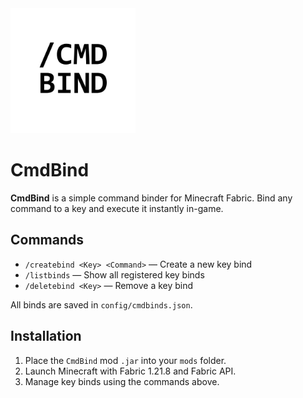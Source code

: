 <img src="https://github.com/MrDJAVELIN/cmdbind/blob/main/src/main/resources/assets/cmdbind/icon.png" width="200px" height="auto">

# CmdBind

**CmdBind** is a simple command binder for Minecraft Fabric. Bind any command to a key and execute it instantly in-game.

## Commands
- `/createbind <Key> <Command>` — Create a new key bind  
- `/listbinds` — Show all registered key binds  
- `/deletebind <Key>` — Remove a key bind  

All binds are saved in `config/cmdbinds.json`.

## Installation
1. Place the `CmdBind` mod `.jar` into your `mods` folder.  
2. Launch Minecraft with Fabric 1.21.8 and Fabric API.  
3. Manage key binds using the commands above.
